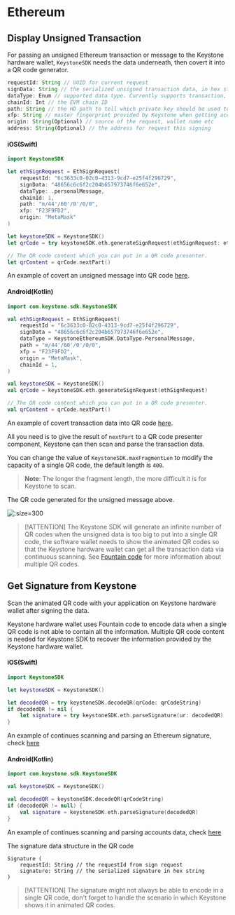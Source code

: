 # Ethereum

## Display Unsigned Transaction

For passing an unsigned Ethereum transaction or message to the Keystone hardware wallet,
`KeystoneSDK` needs the data underneath, then covert it into a QR code generator.

```js
requestId: String // UUID for current request
signData: String // the serialized unsigned transaction data, in hex string
dataType: Enum // supported data type. Currently supports transaction, typed transaction, personal message and typed data
chainId: Int // the EVM chain ID
path: String // the HD path to tell which private key should be used to sign the data
xfp: String // master fingerprint provided by Keystone when getting accounts
origin: String(Optional) // source of the request, wallet name etc
address: String(Optional) // the address for request this signing
```

<!-- tabs:start -->

#### **iOS(Swift)**

```swift
import KeystoneSDK

let ethSignRequest = EthSignRequest(
    requestId: "6c3633c0-02c0-4313-9cd7-e25f4f296729",
    signData: "48656c6c6f2c204b657973746f6e652e",
    dataType: .personalMessage,
    chainId: 1,
    path: "m/44'/60'/0'/0/0",
    xfp: "F23F9FD2",
    origin: "MetaMask"
)

let keystoneSDK = KeystoneSDK()
let qrCode = try keystoneSDK.eth.generateSignRequest(ethSignRequest: ethSignRequest)

// The QR code content which you can put in a QR code presenter.
let qrContent = qrCode.nextPart()
```

An example of covert an unsigned message into QR code [here](https://github.com/KeystoneHQ/keystone-sdk-ios-demo/blob/master/keystone-sdk-ios-demo/SignTransaction/Ethereum.swift).

#### **Android(Kotlin)**

```kotlin
import com.keystone.sdk.KeystoneSDK

val ethSignRequest = EthSignRequest(
    requestId = "6c3633c0-02c0-4313-9cd7-e25f4f296729",
    signData = "48656c6c6f2c204b657973746f6e652e",
    dataType = KeystoneEthereumSDK.DataType.PersonalMessage,
    path = "m/44'/60'/0'/0/0",
    xfp = "F23F9FD2",
    origin = "MetaMask",
    chainId = 1,
)

val keystoneSDK = KeystoneSDK()
val qrCode = keystoneSDK.eth.generateSignRequest(ethSignRequest)

// The QR code content which you can put in a QR code presenter.
val qrContent = qrCode.nextPart()
```
An example of covert transaction data into QR code [here](https://github.com/KeystoneHQ/keystone-sdk-android-demo/blob/master/app/src/main/kotlin/com/keystone/sdk/demo/PlayerFragment.kt).

<!-- tabs:end -->

All you need is to give the result of `nextPart` to a QR code presenter component,
Keystone can then scan and parse the transaction data.

You can change the value of `KeystoneSDK.maxFragmentLen` to modify the capacity of a single QR code, the default length is `400`.
> **Note**: The longer the fragment length, the more difficult it is for Keystone to scan.

The QR code generated for the unsigned message above.

![](/_media/sign-eth-message.png ':size=300')

> [!ATTENTION]
> The Keystone SDK will generate an infinite number of QR codes when the unsigned data is too big to put into a single QR code,
> the software wallet needs to show the animated QR codes so that the Keystone hardware wallet can get all the transaction data via continuous scanning.
> See [Fountain code](https://en.wikipedia.org/wiki/Fountain_code) for more information about multiple QR codes.

## Get Signature from Keystone

Scan the animated QR code with your application on Keystone hardware wallet after signing the data.

Keystone hardware wallet uses Fountain code to encode data when a single QR code is not able to contain all the information.
Multiple QR code content is needed for Keystone SDK to recover the information provided by the Keystone hardware wallet.

<!-- tabs:start -->

#### **iOS(Swift)**

```swift
import KeystoneSDK

let keystoneSDK = KeystoneSDK()

let decodedQR = try keystoneSDK.decodeQR(qrCode: qrCodeString)
if decodedQR != nil {
    let signature = try keystoneSDK.eth.parseSignature(ur: decodedQR)
}
```
An example of continues scanning and parsing an Ethereum signature, check [here](https://github.com/KeystoneHQ/keystone-sdk-ios-demo/blob/master/keystone-sdk-ios-demo/SignTransaction/Ethereum.swift)

#### **Android(Kotlin)**

```kotlin
import com.keystone.sdk.KeystoneSDK

val keystoneSDK = KeystoneSDK()

val decodedQR = keystoneSDK.decodeQR(qrCodeString)
if (decodedQR != null) {
    val signature = keystoneSDK.eth.parseSignature(decodedQR)
}
```
An example of continues scanning and parsing accounts data, check [here](https://github.com/KeystoneHQ/keystone-sdk-android-demo/blob/master/app/src/main/kotlin/com/keystone/sdk/demo/ScannerFragment.kt)

<!-- tabs:end -->

The signature data structure in the QR code
```
Signature (
    requestId: String // the requestId from sign request
    signature: String // the serialized signature in hex string
)
```

> [!ATTENTION]
> The signature might not always be able to encode in a single QR code,
> don't forget to handle the scenario in which Keystone shows it in animated QR codes.
